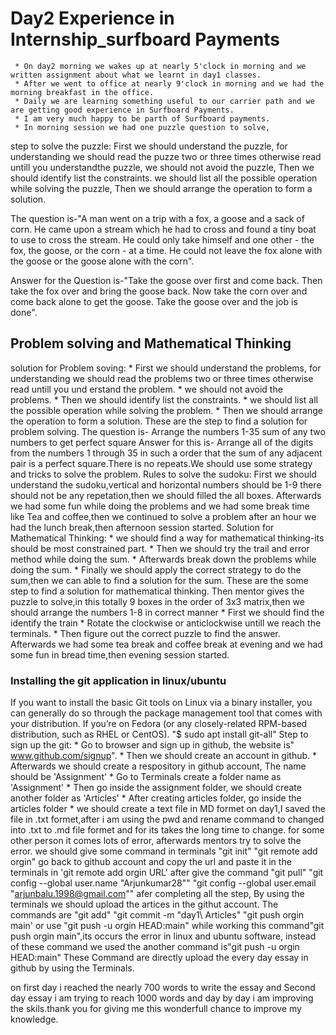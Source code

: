 # Day2 Experience in Internship_surfboard Payments
     * On day2 morning we wakes up at nearly 5'clock in morning and we written assignment about what we learnt in day1 classes.
     * After we went to office at nearly 9'clock in morning and we had the morning breakfast in the office.
     * Daily we are learning something useful to our carrier path and we are getting good experience in Surfboard Payments.
     * I am very much happy to be parth of Surfboard payments.
     * In morning session we had one puzzle question to solve,
step to solve the puzzle:
     First we should understand the puzzle, for understanding we should read the puzze two or three times otherwise read untill you understandthe puzzle, we should not avoid the puzzle, Then we should identify list the constraints. we should list all the possible operation while solving the puzzle, Then we should arrange the operation to form a solution.

The question is-"A man went on a trip with a fox, a goose and a sack of corn. He came upon a stream which he had to cross and found a tiny boat to use to cross the stream. He could only take himself and one other - the fox, the goose, or the corn - at a time. He could not leave the fox alone with the goose or the goose alone with the corn".

Answer for the Question is-"Take the goose over first and come back. Then take the fox over and bring the goose back. Now take the corn over and come back alone to get the goose. Take the goose over and the job is done".
## Problem solving and Mathematical Thinking
  solution for Problem soving:
     * First we should understand the problems, for understanding we should read the problems two or three times otherwise read untill you und       erstand the problem.
     * we should not avoid the problems.
     * Then we should identify list the constraints.
     * we should list all the possible operation while solving the problem.
     * Then we should arrange the operation to form a solution.
  These are the step to find a solution for problem solving.
  The question is- Arrange the numbers 1-35 sum of any two numbers to get perfect square
  Answer for this is- Arrange all of the digits from the numbers 1 through 35 in such a order that the sum of any adjacent pair is a perfect square.There is no repeats.We should use some strategy and tricks to solve the problem.
  Rules to solve the sudoku:
     First we should understand the sudoku,vertical and horizontal numbers should be 1-9 there should not be any repetation,then we should filled the all boxes.
Afterwards we had some fun while doing the problems and we had some break time like Tea and coffee,then we continued to solve a problem after an hour we had the lunch break,then afternoon session started.
  Solution for Mathematical Thinking:
     * we should find a way for mathematical thinking-its should be most constrained part.
     * Then we should try the trail and error method while doing the sum.
     * Afterwards break down the problems while doing the sum.
     * Finally we should apply the correct strategy to do the sum,then we can able to find a solution for the sum.
  These are the some step to find a solution for mathematical thinking.
  Then mentor gives the puzzle to solve,in this totally 9 boxes in the order of  3x3 matrix,then we should arrange the numbers 1-8 in correct manner
     * First we should find  the identify the train
     * Rotate the clockwise or anticlockwise untill we reach the terminals.
     * Then figure out the correct puzzle to find the answer.
Afterwards we had some tea break and coffee break at evening and we had some fun in bread time,then evening session started.
### Installing the git application in linux/ubuntu
  If you want to install the basic Git tools on Linux via a binary installer, you can generally do so through the package management tool that comes with your distribution. If you’re on Fedora (or any closely-related RPM-based distribution, such as RHEL or CentOS).
  "$ sudo apt install git-all"
 Step to sign up the git:
     * Go to browser and sign up in github, the website is" www.github.com/signup".
     * Then we should create an account in github.
     * Afterwards we should create a respository in github account, The name should be 'Assignment'
     * Go to Terminals create a folder name as 'Assignment'
     * Then go inside the assignment folder, we should create another folder as 'Articles'
     * After creating articles folder, go inside the articles folder
     * we should create a text file in MD formet
on day1,I saved the file in .txt formet,after i am using the pwd and rename command to changed into .txt to .md file formet and for its takes the long time to change. for some other person it comes lots of error, afterwards mentors try to solve the error. 
we should give some command in terminals
     "git init"
     "git remote add orgin"
go back to github account and copy the url and paste it in the terminals in 'git remote add orgin URL'
after give the command "git pull"
                       "git config --global user.name "Arjunkumar28""
                       "git config --global user.email "arjunbalu.1998@gmail.com""
afer completing all the step, By using the terminals we should upload the artices in the githut account.
The commands are "git add"
                 "git commit -m "day1\ Articles"
                 "git push orgin main' or use "git push -u orgin HEAD:main"
while working this command"git push orgin main",its occurs the error in linux and ubuntu software, instead of these command we used the another command is"git push -u orgin HEAD:main"
These Command are directly upload the every day essay in github by using the Terminals.

on first day i reached the nearly 700 words to write the essay and Second day essay i am trying to reach 1000 words and day by day i am improving the skils.thank you for giving me this wonderfull chance to improve my knowledge.
